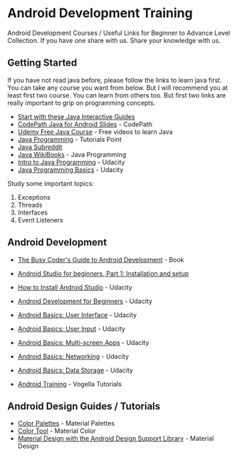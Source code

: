 # Android Development Training
Android Development Courses / Useful Links for Beginner to Advance Level Collection. If you have one share with us. Share your knowledge with us.

## Getting Started

If you have not read java before, please follow the links to learn java first. You can take any course you want from below. But I will recommend you at least first two course. You can learn from others too. But first two links are really important to grip on programming concepts.

* [Start with these Java Interactive Guides](https://www.ktbyte.com/java-tutorial/book#chapters)
* [CodePath Java for Android Slides](https://www.dropbox.com/s/4u8jjlgtrm65a8q/Introduction%20to%20Java%20%28prequel%20for%20Android%29.pdf) - CodePath
* [Udemy Free Java Course](https://www.udemy.com/java-tutorial/) - Free videos to learn Java
* [Java Programming](http://www.tutorialspoint.com/java/java_basic_syntax.htm) - Tutorials Point
* [Java Subreddit](https://www.reddit.com/r/javahelp/)
* [Java WikiBooks](https://en.wikibooks.org/wiki/Java_Programming/Language_Fundamentals) - Java Programming
* [Intro to Java Programming](https://www.udacity.com/course/intro-to-java-programming--cs046) - Udacity
* [Java Programming Basics](https://www.udacity.com/course/java-programming-basics--ud282) - Udacity

Study some important topics:

1. Exceptions
2. Threads
3. Interfaces
4. Event Listeners

## Android Development

* [The Busy Coder's Guide to Android Development](https://commonsware.com/Android/) - Book
* [Android Studio for beginners, Part 1: Installation and setup](http://www.javaworld.com/article/3095406/android/android-studio-for-beginners-part-1-installation-and-setup.html)
* [How to Install Android Studio](https://www.udacity.com/course/how-to-install-android-studio--ud808) - Udacity
* [Android Development for Beginners](https://www.udacity.com/course/android-development-for-beginners--ud837) - Udacity
* [Android Basics: User Interface](https://www.udacity.com/course/android-basics-user-interface--ud834) - Udacity
* [Android Basics: User Input](https://www.udacity.com/course/android-basics-user-input--ud836) - Udacity
* [Android Basics: Multi-screen Apps](https://www.udacity.com/course/android-basics-multi-screen-apps--ud839) - Udacity
* [Android Basics: Networking](https://www.udacity.com/course/android-basics-networking--ud843) - Udacity
* [Android Basics: Data Storage](https://www.udacity.com/course/android-basics-data-storage--ud845) - Udacity

* [Android Training](www.vogella.com/tutorials/android.html) - Vogella Tutorials

## Android Design Guides / Tutorials

* [Color Palettes](https://www.materialpalette.com/colors) - Material Palettes
* [Color Tool](https://material.io/color/) - Material Color
* [Material Design with the Android Design Support Library](https://www.sitepoint.com/material-design-android-design-support-library/) - Material Design
